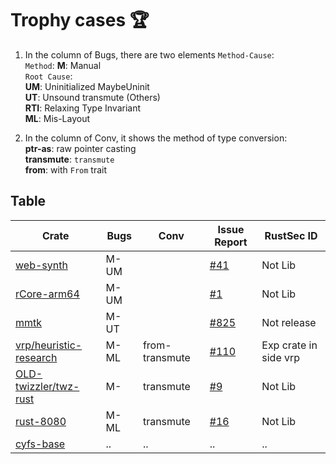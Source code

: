 # Trophy cases 🏆


1. In the column of Bugs, there are two elements `Method-Cause`:  
`Method`: **M**: Manual  
`Root Cause`:  
**UM**: Uninitialized MaybeUninit  
**UT**: Unsound transmute (Others)  
**RTI**: Relaxing Type Invariant  
**ML**: Mis-Layout

2. In the column of Conv, it shows the method of type conversion:  
**ptr-as**: raw pointer casting  
**transmute**: `transmute`  
**from**: with `From` trait


## Table
| Crate | Bugs | Conv | Issue Report | RustSec ID |
| ----- | ---- | -------- | ------------ | ---------- |
| [web-synth](https://github.com/Ameobea/web-synth) | M-UM | | [#41](https://github.com/Ameobea/web-synth/issues/41) | Not Lib |
| [rCore-arm64](https://github.com/rcore-os/rCore-Tutorial-v3-arm64) | M-UM | | [#1](https://github.com/rcore-os/rCore-Tutorial-v3-arm64/issues/1) | Not Lib |
| [mmtk](https://crates.io/crates/mmtk) | M-UT | | [#825](https://github.com/mmtk/mmtk-core/issues/825) | Not release |
| [vrp/heuristic-research](https://crates.io/crates/vrp-cli) | M-ML | from-transmute | [#110](https://github.com/reinterpretcat/vrp/issues/110) | Exp crate in side vrp |
| [OLD-twizzler/twz-rust](https://github.com/twizzler-operating-system/OLD-twizzler) | M- | transmute | [#9](https://github.com/twizzler-operating-system/OLD-twizzler/issues/9) | Not Lib |
| [rust-8080](https://github.com/irevoire/rust-8080) | M-ML | transmute | [#16](https://github.com/irevoire/rust-8080/issues/16) | Not Lib |
| [cyfs-base](https://crates.io/crates/cyfs-base) | .. | .. | .. | .. |
